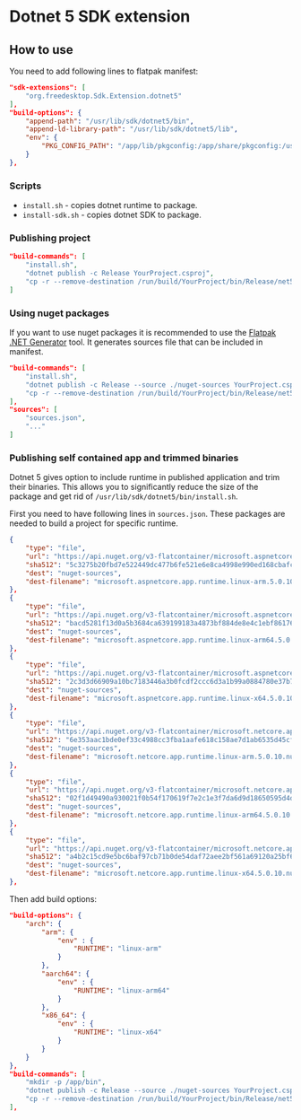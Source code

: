# Dotnet 5 SDK extension

## How to use
You need to add following lines to flatpak manifest:
```json
"sdk-extensions": [
    "org.freedesktop.Sdk.Extension.dotnet5"
],
"build-options": {
    "append-path": "/usr/lib/sdk/dotnet5/bin",
    "append-ld-library-path": "/usr/lib/sdk/dotnet5/lib",
    "env": {
        "PKG_CONFIG_PATH": "/app/lib/pkgconfig:/app/share/pkgconfig:/usr/lib/pkgconfig:/usr/share/pkgconfig:/usr/lib/sdk/dotnet5/lib/pkgconfig"
    }
},
```

###  Scripts
* `install.sh` - copies dotnet runtime to package.
* `install-sdk.sh` - copies dotnet SDK to package.

### Publishing project

```json
"build-commands": [
    "install.sh",
    "dotnet publish -c Release YourProject.csproj",
    "cp -r --remove-destination /run/build/YourProject/bin/Release/net5.0/publish/ /app/bin/",
]
```

### Using nuget packages
If you want to use nuget packages it is recommended to use the [Flatpak .NET Generator](https://github.com/flatpak/flatpak-builder-tools/tree/master/dotnet) tool. It generates sources file that can be included in manifest.

```json
"build-commands": [
    "install.sh",
    "dotnet publish -c Release --source ./nuget-sources YourProject.csproj",
    "cp -r --remove-destination /run/build/YourProject/bin/Release/net5.0/publish/ /app/bin/"
],
"sources": [
    "sources.json",
    "..."
]
```

### Publishing self contained app and trimmed binaries
Dotnet 5 gives option to include runtime in published application and trim their binaries. This allows you to significantly reduce the size of the package and get rid of `/usr/lib/sdk/dotnet5/bin/install.sh`. 

First you need to have following lines in `sources.json`. These packages are needed to build a project for specific runtime. 

```json
{
    "type": "file",
    "url": "https://api.nuget.org/v3-flatcontainer/microsoft.aspnetcore.app.runtime.linux-arm/5.0.10/microsoft.aspnetcore.app.runtime.linux-arm.5.0.10.nupkg",
    "sha512": "5c3275b20fbd7e522449dc477b6fe521e6e8ca4998e990ed168cbafce4fe42eeb80869ee890d74c346b28d3230ddb11b25145064026796c2633f0ba3af1653dd",
    "dest": "nuget-sources",
    "dest-filename": "microsoft.aspnetcore.app.runtime.linux-arm.5.0.10.nupkg"
},
{
    "type": "file",
    "url": "https://api.nuget.org/v3-flatcontainer/microsoft.aspnetcore.app.runtime.linux-arm64/5.0.10/microsoft.aspnetcore.app.runtime.linux-arm64.5.0.10.nupkg",
    "sha512": "bacd5281f13d0a5b3684ca639199183a4873bf884de8e4c1ebf86176fcdb2bbd730314e989abbdab6126713dccd964e17e72366423f8e519bf4333188de099ff",
    "dest": "nuget-sources",
    "dest-filename": "microsoft.aspnetcore.app.runtime.linux-arm64.5.0.10.nupkg"
},
{
    "type": "file",
    "url": "https://api.nuget.org/v3-flatcontainer/microsoft.aspnetcore.app.runtime.linux-x64/5.0.10/microsoft.aspnetcore.app.runtime.linux-x64.5.0.10.nupkg",
    "sha512": "2c3d3d66909a10bc7183446a3b0fcdf2ccc6d3a1b99a0884780e37b75e82fb612214bee81ddabaebf93dc9e663775202b1829f24e582e96820e033ad0dae6457",
    "dest": "nuget-sources",
    "dest-filename": "microsoft.aspnetcore.app.runtime.linux-x64.5.0.10.nupkg"
},
{
    "type": "file",
    "url": "https://api.nuget.org/v3-flatcontainer/microsoft.netcore.app.runtime.linux-arm/5.0.10/microsoft.netcore.app.runtime.linux-arm.5.0.10.nupkg",
    "sha512": "6e353aac1bde0ef33c4988cc3fba1aafe618c158ae7d1ab6535d45cfa833ffd1485d249ec465e836085b62838773d02be346c07ad5e23745721f885c4dcdb857",
    "dest": "nuget-sources",
    "dest-filename": "microsoft.netcore.app.runtime.linux-arm.5.0.10.nupkg"
},
{
    "type": "file",
    "url": "https://api.nuget.org/v3-flatcontainer/microsoft.netcore.app.runtime.linux-arm64/5.0.10/microsoft.netcore.app.runtime.linux-arm64.5.0.10.nupkg",
    "sha512": "02f1d49490a930021f0b54f170619f7e2c1e3f7da6d9d18650595d4d46f13cdf79bddf283a2faa22a958c229a3f8bf36de75f4fd8c1acfb8665da220c286aed0",
    "dest": "nuget-sources",
    "dest-filename": "microsoft.netcore.app.runtime.linux-arm64.5.0.10.nupkg"
},
{
    "type": "file",
    "url": "https://api.nuget.org/v3-flatcontainer/microsoft.netcore.app.runtime.linux-x64/5.0.10/microsoft.netcore.app.runtime.linux-x64.5.0.10.nupkg",
    "sha512": "a4b2c15cd9e5bc6baf97cb71b0de54daf72aee2bf561a69120a25bf6d762e9b81cefaa925e6aecffb8f88c01cc68c1594e79d656768c6705bdc2d273cb58ef48",
    "dest": "nuget-sources",
    "dest-filename": "microsoft.netcore.app.runtime.linux-x64.5.0.10.nupkg"
},
```

Then add build options:

```json
"build-options": {
    "arch": {
        "arm": {
            "env" : {
                "RUNTIME": "linux-arm"
            }
        },
        "aarch64": {
            "env" : {
                "RUNTIME": "linux-arm64"
            }
        },
        "x86_64": {
            "env" : {
                "RUNTIME": "linux-x64"
            }
        }
    }
},
"build-commands": [
    "mkdir -p /app/bin",
    "dotnet publish -c Release --source ./nuget-sources YourProject.csproj --runtime $RUNTIME --self-contained true",
    "cp -r --remove-destination /run/build/YourProject/bin/Release/net5.0/$RUNTIME/publish/* /app/bin/",
],
```

